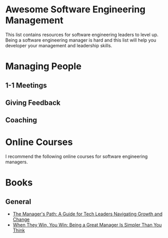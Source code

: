 # Awesome Software Engineering Management

This list contains resources for software engineering leaders to level up. Being a software engineering manager is hard and this list will help you developer your management and leadership skills. 

# Managing People

## 1-1 Meetings
## Giving Feedback
## Coaching

# Online Courses 

I recommend the following online courses for software engineering managers. 

# Books

## General 
- [The Manager's Path: A Guide for Tech Leaders Navigating Growth and Change](https://www.goodreads.com/book/show/33369254-the-manager-s-path])
- [When They Win, You Win: Being a Great Manager Is Simpler Than You Think](https://www.goodreads.com/book/show/58724926-when-they-win-you-win)



